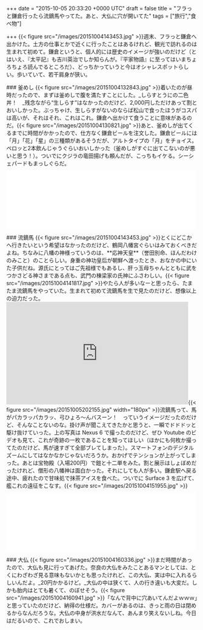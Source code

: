 
+++
date = "2015-10-05 20:33:20 +0000 UTC"
draft = false
title = "フラっと鎌倉行ったら流鏑馬やってた。あと、大仏に穴が開いてた"
tags = ["旅行","食べ物"]

+++
{{< figure src="/images/20151004143453.jpg"  >}}週末、フラっと鎌倉へ出かけた。土方の仕事とかで近くに行ったことはあるけれど、観光で訪れるのは生まれて初めて。鎌倉というと、個人的には歴史のイメージが強いのだけど（とはいえ、『太平記』も吉川英治でしか知らんが。『平家物語』に至ってはいまちょろちょろ読んでるところだ）、どっちかっていうと今はオシャレスポットらしい。歩いていて、若干肩身が狭い。

<div class="section">
    ### 釜めし
    {{< figure src="/images/20151004132843.jpg"  >}}着いたのが昼時だったので、まずは釜めしで腹を満たすことにした。_しらすとうにの二色丼！　_残念ながら“生しらす”はなかったのだけど、2,000円しただけあって割とおいしかった。ぶっちゃけ、生しらすがないのならば松山で食ったほうがコスパは高いが、それはそれ、これはこれ。鎌倉へ出かけて食うことに意味があるのだ。{{< figure src="/images/20151004130821.jpg"  >}}あと、釜めしが出てくるまでに時間がかかったので、仕方なく鎌倉ビールを注文した。鎌倉ビールには「月」「花」「星」の三種類があるそうだが、アルトタイプの「月」をチョイス。ペロッと2本飲んじゃうぐらいおいしかった（釜めしがすぐに出てこないのが悪いと思う！）。ついでにクジラの竜田揚げも頼んだが、こっちもイケる。シーシェパードもまっしぐらだ。<iframe src="//hatenablog-parts.com/embed?url=http%3A%2F%2Fwww.kamakama.jp%2F" title="鎌倉釜飯かまかま - 鎌倉釜飯かまかまのホームページです！" class="embed-card embed-webcard" scrolling="no" frameborder="0" style="display: block; width: 100%; height: 155px; max-width: 500px; margin: 10px 0px;"></iframe>

</div>
<div class="section">
    ### 流鏑馬
    {{< figure src="/images/20151004143453.jpg"  >}}とくにどこかへ行きたいという希望はなかったのだけど、鶴岡八幡宮ぐらいはみておくべきだよね。ちなみに八幡の神様っていうのは、**応神天皇**（誉田別命、ほんだわけのみこと）のことらしい。身重の神功皇后が朝鮮へ渡ったとき、おなかの中にいた子供だね。源氏にとってはご先祖様でもあるし、肝っ玉母ちゃんとともに武をつかさどる神さまである点も、武門の棟梁家の氏神にふさわしい。{{< figure src="/images/20151004141817.jpg"  >}}やたら人が多いなーと思ったら、たまたま流鏑馬をやっていた。生まれて初めて流鏑馬を生で見たのだけど、想像以上の迫力だった。<iframe width="480" height="270" src="https://www.youtube.com/embed/IN2jvKKvToc?feature=oembed" frameborder="0" allowfullscreen=""></iframe>{{< figure src="/images/20151005202155.jpg" width="180px" >}}流鏑馬って、馬がパカラッパカラッ、弓ひょろ～んバスーン！　っていうイメージだったのだけど、そんなことないのな。掛け声が聞こえてきたかと思うと、一瞬でドドドッと駆け抜けていった。上の写真は Nexus 6 で撮ったのだけど、ぜひ Youtube のビデオも見て、これが奇跡の一枚であることを知ってほしい（ほかにも何枚か撮ってたのだけど、馬が速すぎて全部ブレてしまった）。スマートフォンのデジタルズームにしてはなかなかじゃないだろうか。おかげでテンションが上がってしまった。あとは宝物殿（入場200円）で鎧と十二単をみた。割と展示はしょぼめだったけれど、僧形の八幡神は面白かった。それにしても人が多い。鎌倉駅へ戻る途中、疲れたので甘味処で抹茶アイスを食べた。ついでに Surface 3 を広げて、艦これの遠征をこなす。{{< figure src="/images/20151004151955.jpg"  >}}<iframe src="//hatenablog-parts.com/embed?url=http%3A%2F%2Fyamasato.co.jp%2F" title="鎌倉の甘味・お食事｜山里 鎌倉 段葛店" class="embed-card embed-webcard" scrolling="no" frameborder="0" style="display: block; width: 100%; height: 155px; max-width: 500px; margin: 10px 0px;"></iframe>

</div>
<div class="section">
    ### 大仏
    {{< figure src="/images/20151004160336.jpg"  >}}まだ時間があったので、大仏も見に行ってあげた。奈良の大仏をみたことあるマンとしては、とくにわざわざ見る意味もないかとも思ったけれど、この大仏、実は中に入れるらしいんだよ。_20円かかるけど。_大仏の中は狭くて、人の行き違いも大変だ。しかも胎内はとても暑くて、のぼせそう。{{< figure src="/images/20151004160941.jpg"  >}}「なんで背中に穴あいてんだよｗｗｗ」と思っていたのだけど、納得の仕様だ。カバーがあるのは、きっと雨の日は閉めるからなんだろうな。大仏の中身が洪水だなんて、あんまり笑えないしね。今日はだるいので、これでおしまい。

</div>

